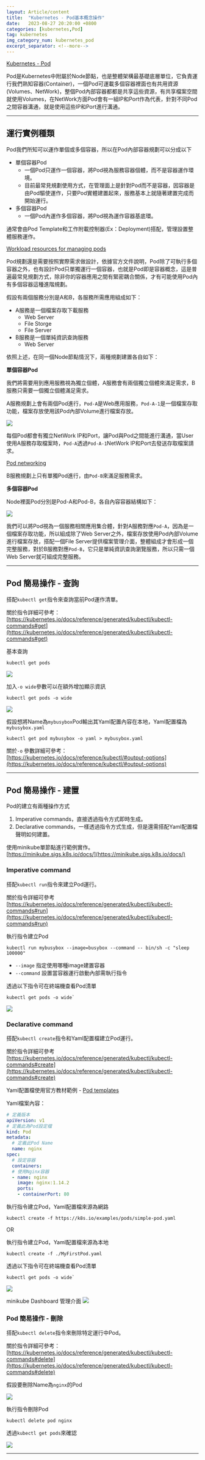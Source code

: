 ```yaml
---
layout: Article/content
title:  "Kubernetes - Pod基本概念操作"
date:   2023-08-27 20:20:00 +0800
categories: [kubernetes,Pod]
tag: kubernetes
img_category_num: kubernetes_pod
excerpt_separator: <!--more-->
---
```


<!--more-->

[Kubernetes - Pod](https://kubernetes.io/docs/concepts/workloads/pods/)

Pod是Kubernetes中附屬於Node節點，也是整體架構最基礎底層單位，它負責運行我們熟知容器(Container)，一個Pod可運載多個容器裡面也有共用資源(Volumes、NetWork)，整個Pod內部容器都都是共享這些資源，有共享檔案空間就使用Volumes，在NetWork方面Pod會有一組IP和Port作為代表，針對不同Pod之間容器溝通，就是使用這些IP和Port進行溝通。

---

## 運行實例種類

Pod我們所知可以運作單個或多個容器，所以在Pod內部容器規劃可以分成以下
* 單個容器Pod
    * 一個Pod只運作一個容器，將Pod視為服務容器個體，而不是容器運作環境。
    * 目前最常見規劃使用方式，在管理面上是針對Pod而不是容器，因容器是由Pod驅使運作，只要Pod實體建置起來，服務基本上就隨著建置完成而開始運行。
* 多個容器Pod
    * 一個Pod內運作多個容器，將Pod視為運作容器基底環。

通常會由Pod Template和工作附載控制器(Ex：Deployment)搭配，管理設置整體服務運作。

[Workload resources for managing pods](https://kubernetes.io/docs/concepts/workloads/pods/#workload-resources-for-managing-pods)

Pod規劃還是需要按照實際需求做設計，依據官方文件說明，Pod除了可執行多個容器之外，也有設計Pod只單獨運行一個容器，也就是Pod即是容器概念，這是普遍最常見規劃方式，除非你的容器應用之間有緊密耦合關係，才有可能使用Pod內有多個容器這種進階規劃。

假設有兩個服務分別是A和B，各服務所需應用組成如下：
* A服務是一個檔案存取下載服務
    * Web Server
    * File Storge
    * File Server
* B服務是一個單純資訊查詢服務
    * Web Server

依照上述，在同一個Node節點情況下，兩種規劃建置各自如下：

**單個容器Pod**

我們將需要用到應用服務視為獨立個體，A服務會有兩個獨立個體來滿足需求，B服務只需要一個獨立個體滿足需求。

A服務規劃上會有兩個Pod進行，`Pod-A`是Web應用服務，`Pod-A-1`是一個檔案存取功能，檔案存放使用該Pod內部Volume進行檔案存放。

<img src="kubernetes_pod_1.jpg" class="img-fluid rounded mx-auto" >

每個Pod都會有獨立NetWork IP和Port，讓Pod與Pod之間能進行溝通，當User使用A服務存取檔案時，`Pod-A`透過`Pod-A-1`NetWork IP和Port去發送存取檔案請求。

[Pod networking](https://kubernetes.io/docs/concepts/workloads/pods/#pod-networking)

B服務規劃上只有單獨Pod進行，由`Pod-B`來滿足服務需求。

**多個容器Pod**

Node裡面Pod分別是Pod-A和Pod-B，各自內容容器結構如下：

<img src="kubernetes_pod_2.jpg" class="img-fluid rounded mx-auto" >

我們可以將Pod視為一個服務相關應用集合體，針對A服務對應`Pod-A`，因為是一個檔案存取功能，所以組成除了Web Server之外，檔案存放使用Pod內部Volume進行檔案存放，搭配一個File Server提供檔案管理介面，整體組成才會形成一個完整服務，對於B服務對應`Pod-B`，它只是單純資訊查詢瀏覽服務，所以只需一個Web Server就可組成完整服務。

---

## Pod 簡易操作 - 查詢

搭配`kubectl get`指令來查詢當前Pod運作清單。

關於指令詳細可參考：<br/>
[https://kubernetes.io/docs/reference/generated/kubectl/kubectl-commands#get](https://kubernetes.io/docs/reference/generated/kubectl/kubectl-commands#get)

基本查詢
```shell
kubectl get pods
```

<img src="kubernetes_pod_3.jpg" class="img-fluid rounded mx-auto" >

加入`-o wide`參數可以在額外增加顯示資訊
```shell
kubectl get pods -o wide
```

<img src="kubernetes_pod_4.jpg" class="img-fluid rounded mx-auto" >

假設想將Name為`mybusybox`Pod輸出其Yaml配置內容在本地，Yaml配置檔為`mybusybox.yaml`
```shell
kubectl get pod mybusybox -o yaml > mybusybox.yaml
```
關於`-o` 參數詳細可參考： <br/>
[https://kubernetes.io/docs/reference/kubectl/#output-options](https://kubernetes.io/docs/reference/kubectl/#output-options)

---

## Pod 簡易操作 - 建置

Pod的建立有兩種操作方式
1. Imperative commands，直接透過指令方式即時生成。
2. Declarative commands，一樣透過指令方式生成，但是還需搭配Yaml配置檔聲明如何建置。

使用minikube單節點進行範例實作。<br/>
[https://minikube.sigs.k8s.io/docs/](https://minikube.sigs.k8s.io/docs/)

### Imperative command

搭配`kubectl run`指令來建立Pod運行。

關於指令詳細可參考<br/>
[https://kubernetes.io/docs/reference/generated/kubectl/kubectl-commands#run](https://kubernetes.io/docs/reference/generated/kubectl/kubectl-commands#run)

執行指令建立Pod
```shell
kubectl run mybusybox --image=busybox --command -- bin/sh -c "sleep 100000"
```

* `--image` 指定使用哪種image建置容器
* `--command` 設置當容器運行啟動內部需執行指令

透過以下指令可在終端機查看Pod清單
```shell
kubectl get pods -o wide`
```

<img src="kubernetes_pod_5.jpg" class="img-fluid rounded mx-auto" >

### Declarative command

搭配`kubectl create`指令和Yaml配置檔建立Pod運行。

關於指令詳細可參考
[https://kubernetes.io/docs/reference/generated/kubectl/kubectl-commands#create](https://kubernetes.io/docs/reference/generated/kubectl/kubectl-commands#create)

Yaml配置檔使用官方教材範例 - [Pod templates](https://kubernetes.io/docs/concepts/workloads/pods/#using-pods)

Yaml檔案內容：
```yaml
# 定義版本
apiVersion: v1
# 定義此為Pod設定檔
kind: Pod
metadata:
  # 定義此Pod Name
  name: nginx
spec:
  # 設定容器
  containers:
  # 使用Nginx容器
  - name: nginx
    image: nginx:1.14.2
    ports:
    - containerPort: 80
```

執行指令建立Pod，Yaml配置檔來源為網路
```shell
kubectl create -f https://k8s.io/examples/pods/simple-pod.yaml
```
OR

執行指令建立Pod，Yaml配置檔來源為本地
```shell
kubectl create -f ./MyFirstPod.yaml
```

透過以下指令可在終端機查看Pod清單
```shell
kubectl get pods -o wide`
```

<img src="kubernetes_pod_7.jpg" class="img-fluid rounded mx-auto">

minikube Dashboard 管理介面
<img src="kubernetes_pod_8.jpg" class="img-fluid rounded mx-auto">

### Pod 簡易操作 - 刪除

搭配`kubectl delete`指令來刪除特定運行中Pod。

關於指令詳細可參考：<br/>
[https://kubernetes.io/docs/reference/generated/kubectl/kubectl-commands#delete](https://kubernetes.io/docs/reference/generated/kubectl/kubectl-commands#delete)

假設要刪除Name為`nginx`的Pod

<img src="kubernetes_pod_7.jpg" class="img-fluid rounded mx-auto">

執行指令刪除Pod
```shell
kubectl delete pod nginx
```

透過`kubectl get pods`來確認

<img src="kubernetes_pod_9.jpg" class="img-fluid rounded mx-auto">

---